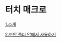 # 터치 매크로

[1.소개](Introduction.md)

[2.보안 폴더 안에서 사용하기](UseInSecureStorage.md)

<script type="text/javascript" src="https//translate.google.com/translate_a/element.js?cb=googleTranslateElementInit"></script>
